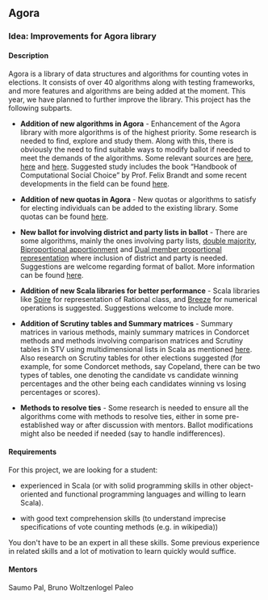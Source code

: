 ## Agora

### Idea: Improvements for Agora library

#### Description
 
Agora is a library of data structures and algorithms for counting votes in elections. It consists of over 40 algorithms along with testing frameworks, and more features and algorithms are being added at the moment. This year, we have planned to further improve the library. This project has the following subparts.

- __Addition of new algorithms in Agora__ - Enhancement of the Agora library with more algorithms is of the highest priority. Some research is needed to find, explore and study them. Along with this, there is obviously the need to find suitable ways to modify ballot if needed to meet the demands of the algorithms. Some relevant sources are [here](https://www.opavote.com/), [here](http://democratix.dbai.tuwien.ac.at/) and [here](https://docs.google.com/document/d/1kfdvyTSW-X9d8aNaf_h67CzYg1qKJ6CQND2llSG_ae8/edit). Suggested study includes the book “Handbook of Computational Social Choice” by Prof. Felix Brandt and some recent developments in the field can be found [here](http://research.illc.uva.nl/COMSOC/theses.html).

- __Addition of new quotas in Agora__ - New quotas or algorithms to satisfy for electing individuals can be added to the existing library. Some quotas can be found [here](https://docs.google.com/document/d/1kfdvyTSW-X9d8aNaf_h67CzYg1qKJ6CQND2llSG_ae8/edit).

- __New ballot for involving district and party lists in ballot__ - There are some algorithms, mainly the ones involving party lists, [double majority](https://en.wikipedia.org/wiki/Double_majority), [Biproportional apportionment](https://en.wikipedia.org/wiki/Biproportional_apportionment) and [Dual member proportional representation](https://en.wikipedia.org/wiki/Dual-member_proportional_representation) where inclusion of district and party is needed. Suggestions are welcome regarding format of ballot. More information can be found [here](https://docs.google.com/document/d/1kfdvyTSW-X9d8aNaf_h67CzYg1qKJ6CQND2llSG_ae8/edit).

- __Addition of new Scala libraries for better performance__ - Scala libraries like [Spire](https://github.com/non/spire) for representation of Rational class, and [Breeze](https://github.com/scalanlp/breeze) for numerical operations is suggested. Suggestions welcome to include more.

- __Addition of Scrutiny tables and Summary matrices__ - Summary matrices in various methods, mainly summary matrices in Condorcet methods and methods involving comparison matrices and Scrutiny tables in STV using multidimensional lists in Scala as mentioned [here](https://groups.google.com/forum/#!category-topic/aossie-gsoc-2017/agora/gG4TKIAc91g). Also research on Scrutiny tables for other elections suggested (for example, for some Condorcet methods, say Copeland, there can be two types of tables, one denoting the candidate vs candidate winning percentages and the other being each candidates winning vs losing percentages or scores).

- __Methods to resolve ties__ - Some research is needed to ensure all the algorithms come with methods to resolve ties, either in some pre-established way or after discussion with mentors. Ballot modifications might also be needed if needed (say to handle indifferences).


#### Requirements

For this project, we are looking for a student:

- experienced in Scala (or with solid programming skills in other object-oriented and functional programming languages and willing to learn Scala).

- with good text comprehension skills (to understand imprecise specifications of vote counting methods (e.g. in wikipedia))

You don't have to be an expert in all these skills. Some previous experience in related skills and a lot of motivation to learn quickly would suffice.

#### Mentors

Saumo Pal, Bruno Woltzenlogel Paleo


